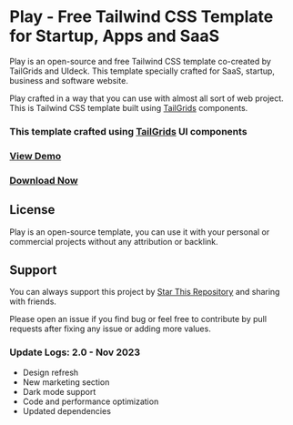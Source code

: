 # Play - Free Tailwind CSS Template for Startup, Apps and SaaS

Play is an open-source and free Tailwind CSS template co-created by TailGrids and UIdeck. This template specially crafted for SaaS, startup, business and software website.

Play crafted in a way that you can use with almost all sort of web project. This is Tailwind CSS template built using [TailGrids](https://tailgrids.com/) components.

### This template crafted using [TailGrids](https://tailgrids.com/) UI components


### [View Demo](https://play-tailwind.tailgrids.com/)

### [Download Now](https://links.tailgrids.com/play-download)

<!-- [![play-tailwind](https://cdn.tailgrids.com/play-tailwind.jpg)](https://play-tailwind.tailgrids.com/) -->


## License

Play is an open-source template, you can use it with your personal or commercial projects without any attribution or backlink.


## Support

You can always support this project by [Star This Repository](https://github.com/tailgrids/play-tailwind)
and sharing with friends.

Please open an issue if you find bug or feel free to contribute by pull requests after fixing any issue or adding more values.


### Update Logs: 2.0 - Nov 2023

- Design refresh
- New marketing section
- Dark mode support
- Code and performance optimization
- Updated dependencies
